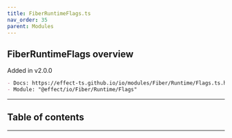 ```yaml
---
title: FiberRuntimeFlags.ts
nav_order: 35
parent: Modules
---
```


## FiberRuntimeFlags overview

Added in v2.0.0

```md
- Docs: https://effect-ts.github.io/io/modules/Fiber/Runtime/Flags.ts.html
- Module: "@effect/io/Fiber/Runtime/Flags"
```

---

<h2 class="text-delta">Table of contents</h2>

---
